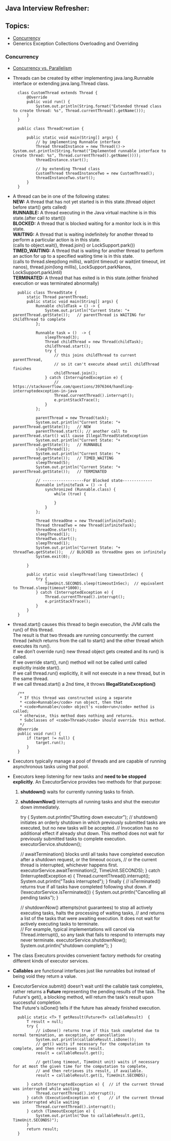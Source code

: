 ## Java Interview Refresher:  

## Topics:
* [Concurrency](#concurrency)
* Generics
Exception
Collections
Overloading and Overriding



### Concurrency
* [Concurrency vs. Parallelism](https://stackoverflow.com/questions/1050222/what-is-the-difference-between-concurrency-and-parallelism)
* Threads can be created by either implementing java.lang.Runnable interface or extending java.lang.Thread class.     
    
        class CustomThread extends Thread {
            @Override
            public void run() {
                System.out.println(String.format("Extended thread class to create thread: %s", Thread.currentThread().getName()));
            }
        }
    
        public class ThreadCreation {
        
            public static void main(String[] args) {
                // by implementing Runnable interface
                Thread threadInstance = new Thread(()-> System.out.println(String.format("Implemented runnable interface to create thread: %s", Thread.currentThread().getName())));
                threadInstance.start();
        
                // by extending Thread class
                CustomThread threadInstanceTwo = new CustomThread();
                threadInstanceTwo.start();
            }
        }
        
* A thread can be in one of the following states:   
  **NEW:**  A thread that has not yet started is in this state.(thread object before start() gets called)  
  **RUNNABLE:** A thread executing in the Java virtual machine is in this state.(after call to start())    
  **BLOCKED:** A thread that is blocked waiting for a monitor lock is in this state.    
  **WAITING:** A thread that is waiting indefinitely for another thread to perform a particular action is in this state.    
  (calls to object.wait(), thread.join() or LockSupport.park())    
  **TIMED_WAITING:** A thread that is waiting for another thread to perform an action for up to a specified waiting time is in this state.  
  (calls to thread.sleep(long millis), wait(int timeout) or wait(int timeout, int nanos), thread.join(long millis), LockSupport.parkNanos, LockSupport.parkUntil)  
  **TERMINATED:** A thread that has exited is in this state.(either finished execution or was terminated abnormally)    

        public class ThreadState {
            static Thread parentThread;
            public static void main(String[] args) {
                Runnable childTask = () -> {
                    System.out.println("Current State: "+ parentThread.getState());   // parentThread is WAITING for childThread to complete
                };
        
                Runnable task = ()  -> {
                    sleepThread(3);
                    Thread childThread = new Thread(childTask);
                    childThread.start();
                    try {
                        // this joins childThread to current parentThread, 
                        // so it can't execute ahead until childThread finishes
                        childThread.join(); 
                    } catch (InterruptedException e) {
                        // https://stackoverflow.com/questions/3976344/handling-interruptedexception-in-java
                        Thread.currentThread().interrupt();
                        e.printStackTrace();
                    }
                };
        
                parentThread = new Thread(task);
                System.out.println("Current State: "+ parentThread.getState());   // NEW
                parentThread.start(); // another call to parentThread.start() will cause IllegalThreadStateException
                System.out.println("Current State: "+ parentThread.getState());   // RUNNABLE
                sleepThread(1);
                System.out.println("Current State: "+ parentThread.getState());   // TIMED_WAITING
                sleepThread(5);
                System.out.println("Current State: "+ parentThread.getState());   // TERMINATED
        
                // ------------------For Blocked state-------------
                Runnable infiniteTask = () -> {
                    synchronized (Runnable.class) {
                        while (true) {
        
                        }
                    }
                };
        
                Thread threadOne = new Thread(infiniteTask);
                Thread threadTwo = new Thread(infiniteTask);
                threadOne.start();
                sleepThread(1);
                threadTwo.start();
                sleepThread(1);
                System.out.println("Current State: "+ threadTwo.getState());   // BLOCKED as threadOne goes on infinitely
                System.exit(0);
        
            }
        
            public static void sleepThread(long timeoutInSec) {
                try {
                    TimeUnit.SECONDS.sleep(timeoutInSec);  // equivalent to Thread.sleep(timeout*1000);
                } catch (InterruptedException e) {
                    Thread.currentThread().interrupt();
                    e.printStackTrace();
                }
            }
        }

* thread.start() causes this thread to begin execution, the JVM calls the run() of this thread.     
  The result is that two threads are running concurrently: the current thread (which returns from the call to start() and the other thread which executes its run().        
  If we don’t override run() new thread object gets created and its run() is called.    
  If we override start(), run() method will not be called until called explicitly inside start().   
  If we call thread.run() explicitly, it will not execute in a new thread, but in the same thread.    
  If we call thread.start() a 2nd time, it throws **IllegalStateException()**   
  
        /**
         * If this thread was constructed using a separate
         * <code>Runnable</code> run object, then that
         * <code>Runnable</code> object's <code>run</code> method is called;
         * otherwise, this method does nothing and returns.
         * Subclasses of <code>Thread</code> should override this method.
         */
        @Override
        public void run() {
            if (target != null) {
                target.run();
            }
        }          
        
* Executors typically manage a pool of threads and are capable of running asynchronous tasks using that pool.    
* Executors keep listening for new tasks and **need to be stopped explicitly**. An ExecutorService provides two methods for that purpose:      
    1. **shutdown()** waits for currently running tasks to finish.   
    2. **shutdownNow()** interrupts all running tasks and shut the executor down immediately.    

        try {
            System.out.println("Shutting down executor");
        // shutdown() initiates an orderly shutdown in which previously submitted tasks are executed, but no new tasks will be accepted. 
        // Invocation has no additional effect if already shut down. This method does not wait for previously submitted tasks to complete execution.
            executorService.shutdown();

        // awaitTermination() blocks until all tasks have completed execution after a shutdown request, or the timeout occurs, 
        // or the current thread is interrupted, whichever happens first.
            executorService.awaitTermination(2, TimeUnit.SECONDS);
        } catch (InterruptedException e) {
            Thread.currentThread().interrupt();
            System.out.println("Tasks interrupted");
        } finally {
        // isTerminated() returns true if all tasks have completed following shut down.
            if (!executorService.isTerminated()) {
                System.out.println("Cancelling all pending tasks");
            }

        // shutdownNow() attempts(not guarantees) to stop all actively executing tasks, halts the processing of waiting tasks, 
        // and returns a list of the tasks that were awaiting execution. It does not wait for actively executing tasks to terminate.   
        // For example, typical implementations will cancel via Thread.interrupt(), so any task that fails to respond to interrupts may never terminate.
            executorService.shutdownNow();
            System.out.println("shutdown complete");
        }

* The class Executors provides convenient factory methods for creating different kinds of executor services.    

* **Callables** are functional interfaces just like runnables but instead of being void they return a value.    
* ExecutorService.submit() doesn't wait until the callable task completes, rather returns a **Future** representing the pending results of the task. 
  The Future's get(), a blocking method, will return the task's result upon successful completion.   
  The Future's isDone() tells if the future has already finished execution.

        public static <T> T getResult(Future<T> callableResult)  {
            T result = null;
            try {
                // isDone() returns true if this task completed due to normal termination, an exception, or cancellation
                System.out.println(callableResult.isDone());
                // get() waits if necessary for the computation to complete, and then retrieves its result.
                result = callableResult.get();
    
                // get(long timeout, TimeUnit unit) waits if necessary for at most the given time for the computation to complete, 
                // and then retrieves its result, if available.
                result = callableResult.get(1, TimeUnit.SECONDS);
    
            } catch (InterruptedException e) {  // if the current thread was interrupted while waiting
                Thread.currentThread().interrupt();
            } catch (ExecutionException e) {    // if the current thread was interrupted while waiting
                Thread.currentThread().interrupt();
            } catch (TimeoutException e) {
                System.out.println("Due to callableResult.get(1, TimeUnit.SECONDS)");
            }
            return result;
        }
  
        